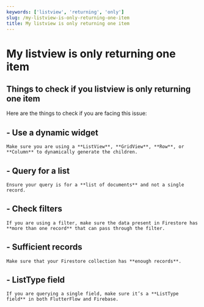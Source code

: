 ```yaml
---
keywords: ['listview', 'returning', 'only']
slug: /my-listview-is-only-returning-one-item
title: My listview is only returning one item
---
```

# My listview is only returning one item


## Things to check if you listview is only returning one item

Here are the things to check if you are facing this issue:

## - Use a dynamic widget

    Make sure you are using a **ListView**, **GridView**, **Row**, or **Column** to dynamically generate the children.

## - Query for a list
    Ensure your query is for a **list of documents** and not a single record.

## - Check filters
    If you are using a filter, make sure the data present in Firestore has **more than one record** that can pass through the filter.

## - Sufficient records
    Make sure that your Firestore collection has **enough records**.

## - ListType field 

    If you are querying a single field, make sure it’s a **ListType field** in both FlutterFlow and Firebase.


